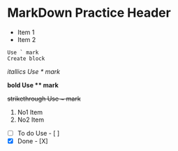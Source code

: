 # MarkDown Practice Header
- Item 1
- Item 2

```
Use ` mark
Create block
```
*itallics Use \* mark*

**bold Use \*\* mark**

~~strikethrough Use \~ mark~~

1. No1 Item
2. No2 Item

- [ ] To do Use \- \[ \]
- [X] Done \- \[X\]
